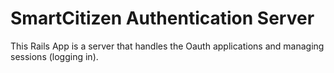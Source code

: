 # SmartCitizen Authentication Server

This Rails App is a server that handles the Oauth applications and managing sessions (logging in).
